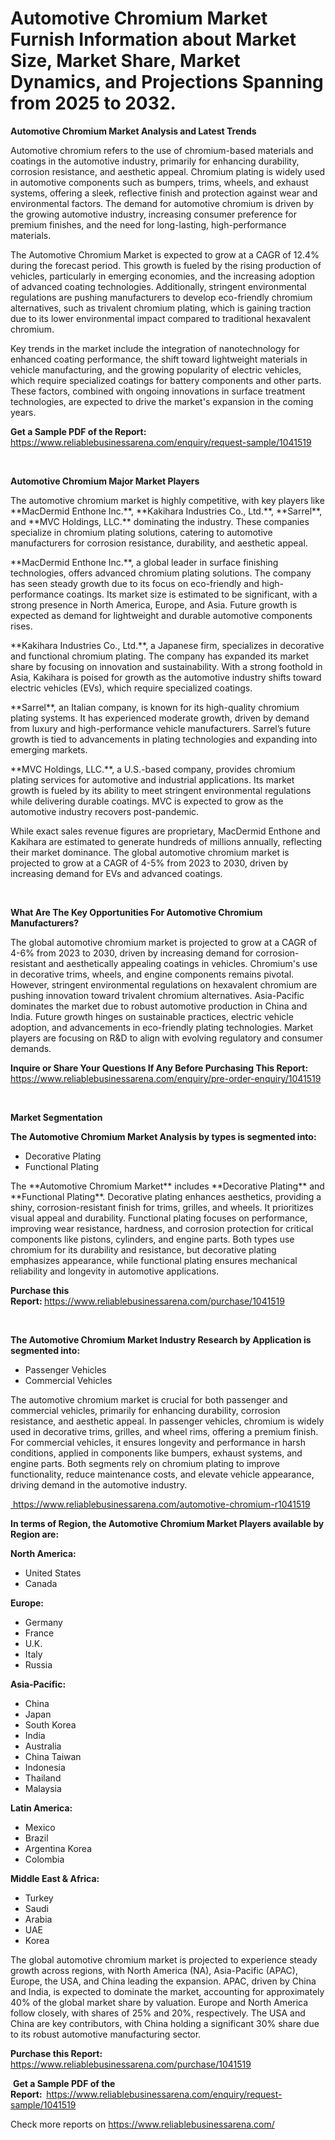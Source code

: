 <p><h1>Automotive Chromium Market Furnish Information about Market Size, Market Share, Market Dynamics, and Projections Spanning from 2025 to 2032.</h1></p><p><strong>Automotive Chromium Market Analysis and Latest Trends</strong></p>
<p><p>Automotive chromium refers to the use of chromium-based materials and coatings in the automotive industry, primarily for enhancing durability, corrosion resistance, and aesthetic appeal. Chromium plating is widely used in automotive components such as bumpers, trims, wheels, and exhaust systems, offering a sleek, reflective finish and protection against wear and environmental factors. The demand for automotive chromium is driven by the growing automotive industry, increasing consumer preference for premium finishes, and the need for long-lasting, high-performance materials.</p><p>The Automotive Chromium Market is expected to grow at a CAGR of 12.4% during the forecast period. This growth is fueled by the rising production of vehicles, particularly in emerging economies, and the increasing adoption of advanced coating technologies. Additionally, stringent environmental regulations are pushing manufacturers to develop eco-friendly chromium alternatives, such as trivalent chromium plating, which is gaining traction due to its lower environmental impact compared to traditional hexavalent chromium.</p><p>Key trends in the market include the integration of nanotechnology for enhanced coating performance, the shift toward lightweight materials in vehicle manufacturing, and the growing popularity of electric vehicles, which require specialized coatings for battery components and other parts. These factors, combined with ongoing innovations in surface treatment technologies, are expected to drive the market's expansion in the coming years.</p></p>
<p><strong>Get a Sample PDF of the Report:&nbsp;</strong> <a href="https://www.reliablebusinessarena.com/enquiry/request-sample/1041519?utm_campaign=1835&utm_medium=2&utm_source=Github&utm_content=ia&utm_term=22012025&utm_id=automotive-chromium">https://www.reliablebusinessarena.com/enquiry/request-sample/1041519</a></p>
<p>&nbsp;</p>
<p><strong>Automotive Chromium Major Market Players</strong></p>
<p><p>The automotive chromium market is highly competitive, with key players like **MacDermid Enthone Inc.**, **Kakihara Industries Co., Ltd.**, **Sarrel**, and **MVC Holdings, LLC.** dominating the industry. These companies specialize in chromium plating solutions, catering to automotive manufacturers for corrosion resistance, durability, and aesthetic appeal.</p><p>**MacDermid Enthone Inc.**, a global leader in surface finishing technologies, offers advanced chromium plating solutions. The company has seen steady growth due to its focus on eco-friendly and high-performance coatings. Its market size is estimated to be significant, with a strong presence in North America, Europe, and Asia. Future growth is expected as demand for lightweight and durable automotive components rises.</p><p>**Kakihara Industries Co., Ltd.**, a Japanese firm, specializes in decorative and functional chromium plating. The company has expanded its market share by focusing on innovation and sustainability. With a strong foothold in Asia, Kakihara is poised for growth as the automotive industry shifts toward electric vehicles (EVs), which require specialized coatings.</p><p>**Sarrel**, an Italian company, is known for its high-quality chromium plating systems. It has experienced moderate growth, driven by demand from luxury and high-performance vehicle manufacturers. Sarrel’s future growth is tied to advancements in plating technologies and expanding into emerging markets.</p><p>**MVC Holdings, LLC.**, a U.S.-based company, provides chromium plating services for automotive and industrial applications. Its market growth is fueled by its ability to meet stringent environmental regulations while delivering durable coatings. MVC is expected to grow as the automotive industry recovers post-pandemic.</p><p>While exact sales revenue figures are proprietary, MacDermid Enthone and Kakihara are estimated to generate hundreds of millions annually, reflecting their market dominance. The global automotive chromium market is projected to grow at a CAGR of 4-5% from 2023 to 2030, driven by increasing demand for EVs and advanced coatings.</p></p>
<p>&nbsp;</p>
<p><strong>What Are The Key Opportunities For Automotive Chromium Manufacturers?</strong></p>
<p><p>The global automotive chromium market is projected to grow at a CAGR of 4-6% from 2023 to 2030, driven by increasing demand for corrosion-resistant and aesthetically appealing coatings in vehicles. Chromium's use in decorative trims, wheels, and engine components remains pivotal. However, stringent environmental regulations on hexavalent chromium are pushing innovation toward trivalent chromium alternatives. Asia-Pacific dominates the market due to robust automotive production in China and India. Future growth hinges on sustainable practices, electric vehicle adoption, and advancements in eco-friendly plating technologies. Market players are focusing on R&D to align with evolving regulatory and consumer demands.</p></p>
<p><strong>Inquire or Share Your Questions If Any Before Purchasing This Report:</strong> <a href="https://www.reliablebusinessarena.com/enquiry/pre-order-enquiry/1041519?utm_campaign=1835&utm_medium=2&utm_source=Github&utm_content=ia&utm_term=22012025&utm_id=automotive-chromium">https://www.reliablebusinessarena.com/enquiry/pre-order-enquiry/1041519</a></p>
<p>&nbsp;</p>
<p><strong>Market Segmentation</strong></p>
<p><strong>The Automotive Chromium Market Analysis by types is segmented into:</strong></p>
<p><ul><li>Decorative Plating</li><li>Functional Plating</li></ul></p>
<p><p>The **Automotive Chromium Market** includes **Decorative Plating** and **Functional Plating**. Decorative plating enhances aesthetics, providing a shiny, corrosion-resistant finish for trims, grilles, and wheels. It prioritizes visual appeal and durability. Functional plating focuses on performance, improving wear resistance, hardness, and corrosion protection for critical components like pistons, cylinders, and engine parts. Both types use chromium for its durability and resistance, but decorative plating emphasizes appearance, while functional plating ensures mechanical reliability and longevity in automotive applications.</p></p>
<p><strong>Purchase this Report:&nbsp;</strong><a href="https://www.reliablebusinessarena.com/purchase/1041519?utm_campaign=1835&utm_medium=2&utm_source=Github&utm_content=ia&utm_term=22012025&utm_id=automotive-chromium">https://www.reliablebusinessarena.com/purchase/1041519</a></p>
<p>&nbsp;</p>
<p><strong>The Automotive Chromium Market Industry Research by Application is segmented into:</strong></p>
<p><ul><li>Passenger Vehicles</li><li>Commercial Vehicles</li></ul></p>
<p><p>The automotive chromium market is crucial for both passenger and commercial vehicles, primarily for enhancing durability, corrosion resistance, and aesthetic appeal. In passenger vehicles, chromium is widely used in decorative trims, grilles, and wheel rims, offering a premium finish. For commercial vehicles, it ensures longevity and performance in harsh conditions, applied in components like bumpers, exhaust systems, and engine parts. Both segments rely on chromium plating to improve functionality, reduce maintenance costs, and elevate vehicle appearance, driving demand in the automotive industry.</p></p>
<p><a href="https://www.reliablebusinessarena.com/automotive-chromium-r1041519?utm_campaign=1835&utm_medium=2&utm_source=Github&utm_content=ia&utm_term=22012025&utm_id=automotive-chromium">&nbsp;https://www.reliablebusinessarena.com/automotive-chromium-r1041519</a></p>
<p><strong>In terms of Region, the Automotive Chromium Market Players available by Region are:</strong></p>
<p>
    <p> <strong> North America: </strong>
        <ul>
            <li>United States</li>
            <li>Canada</li>
        </ul>
        </p> 
    <p> <strong> Europe: </strong>
        <ul>
            <li>Germany</li>
            <li>France</li>
            <li>U.K.</li>
            <li>Italy</li>
            <li>Russia</li>
        </ul>
        </p> 
    <p> <strong> Asia-Pacific: </strong>
        <ul>
            <li>China</li>
            <li>Japan</li>
            <li>South Korea</li>
            <li>India</li>
            <li>Australia</li>
            <li>China Taiwan</li>
            <li>Indonesia</li>
            <li>Thailand</li>
            <li>Malaysia</li>
        </ul>
        </p> 
    <p> <strong> Latin America: </strong>
        <ul>
            <li>Mexico</li>
            <li>Brazil</li>
            <li>Argentina Korea</li>
            <li>Colombia</li>
        </ul>
        </p> 
    <p> <strong> Middle East & Africa: </strong>
        <ul>
            <li>Turkey</li>
            <li>Saudi</li>
            <li>Arabia</li>
            <li>UAE</li>
            <li>Korea</li>
        </ul>
    </p>
    </p>
<p><p>The global automotive chromium market is projected to experience steady growth across regions, with North America (NA), Asia-Pacific (APAC), Europe, the USA, and China leading the expansion. APAC, driven by China and India, is expected to dominate the market, accounting for approximately 40% of the global market share by valuation. Europe and North America follow closely, with shares of 25% and 20%, respectively. The USA and China are key contributors, with China holding a significant 30% share due to its robust automotive manufacturing sector.</p></p>
<p><strong>Purchase this Report: </strong><a href="https://www.reliablebusinessarena.com/purchase/1041519?utm_campaign=1835&utm_medium=2&utm_source=Github&utm_content=ia&utm_term=22012025&utm_id=automotive-chromium">https://www.reliablebusinessarena.com/purchase/1041519</a></p>
<p>&nbsp;<strong>Get a Sample PDF of the Report:&nbsp;&nbsp;</strong><a href="https://www.reliablebusinessarena.com/enquiry/request-sample/1041519?utm_campaign=1835&utm_medium=2&utm_source=Github&utm_content=ia&utm_term=22012025&utm_id=automotive-chromium">https://www.reliablebusinessarena.com/enquiry/request-sample/1041519</a></p>
<p><strong></strong></p>
<p>Check more reports on <a href="https://www.reliablebusinessarena.com/?utm_campaign=1835&utm_medium=2&utm_source=Github&utm_content=ia&utm_term=22012025&utm_id=automotive-chromium">https://www.reliablebusinessarena.com/</a></p>